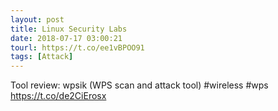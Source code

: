 ```yaml
---
layout: post
title: Linux Security Labs
date: 2018-07-17 03:00:21
tourl: https://t.co/ee1vBPOO91
tags: [Attack]
---
```

Tool review: wpsik (WPS scan and attack tool) #wireless #wps https://t.co/de2CiErosx